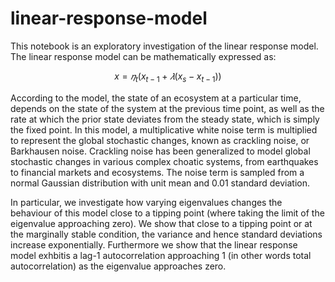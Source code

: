 # linear-response-model

This notebook is an exploratory investigation of the linear response model. The linear response model can be mathematically expressed as:

$$ x=𝜂_t (x_{t-1}+𝜆(x_{s}-x_{t-1})) $$

According to the model, the state of an ecosystem at a particular time, depends on the state of the system at the previous time point, as well as the rate at which the prior state deviates from the steady state, which is simply the fixed point. In this model, a multiplicative white noise term is multiplied to represent the global stochastic changes, known as crackling noise, or Barkhausen noise. Crackling noise has been generalized to model global stochastic changes in various complex choatic systems, from earthquakes to financial markets and ecosystems. The noise term is sampled from a normal Gaussian distribution with unit mean and 0.01 standard deviation.

In particular, we investigate how varying eigenvalues changes the behaviour of this model close to a tipping point (where taking the limit of the eigenvalue approaching zero). We show that close to a tipping point or at the marginally stable condition, the variance and hence standard deviations increase exponentially. Furthermore we show that the linear response model exhbitis a lag-1 autocorrelation approaching 1 (in other words total autocorrelation) as the eigenvalue approaches zero.

